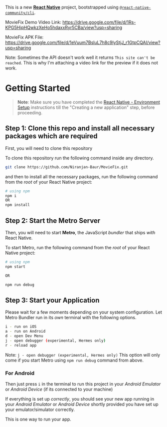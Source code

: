 This is a new [**React Native**](https://reactnative.dev) project, bootstrapped using [`@react-native-community/cli`](https://github.com/react-native-community/cli).

MovieFix Demo Video Link: https://drive.google.com/file/d/1Rs-KPG5HipHQwkzXeHo5hdaxxRyr5CBa/view?usp=sharing

MovieFix APK File: https://drive.google.com/file/d/1eVuum7BsluL7h8c9lyStjJ_r1GtpCQAI/view?usp=sharing

Note: Sometimes the API doesn't work well it returns `This site can't be reached`. This is why I'm attaching a video link for the preview if it does not work.

# Getting Started

>**Note**: Make sure you have completed the [React Native - Environment Setup](https://reactnative.dev/docs/environment-setup) instructions till the "Creating a new application" step, before proceeding.

## Step 1: Clone this repo and install all necessary packages which are required

First, you will need to clone this repository

To clone this repository run the following command inside any directory.
```bash
git clone https://github.com/Niranjan-Baur/MovieFix.git
```
and then to install all the necessary packages, run the following command from the _root_ of your React Native project:

```bash
# using npm
npm i
OR
npm install
```

## Step 2: Start the Metro Server

Then, you will need to start **Metro**, the JavaScript _bundler_ that ships _with_ React Native.

To start Metro, run the following command from the _root_ of your React Native project:

```bash
# using npm
npm start

OR

npm run debug
```

## Step 3: Start your Application

Please wait for a few moments depending on your system configuration. Let Metro Bundler run in its _own_ terminal with the following options.

```bash
i - run on iOS
a - run on Android
d - open Dev Menu
j - open debugger (experimental, Hermes only)
r - reload app
```
Note: `j - open debugger (experimental, Hermes only)` This option will only come if you start Metro using `npm run debug` command from above.

### For Android

Then just press `i` in the terminal to run this project in your _Android Emulator_ or _Android Device_ (if its connected to your machine)

If everything is set up _correctly_, you should see your new app running in your _Android Emulator_ or _Android Device_ shortly provided you have set up your emulator/simulator correctly.

This is one way to run your app.


